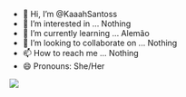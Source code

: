 - 👋 Hi, I’m @KaaahSantoss
- 👀 I’m interested in ... Nothing
- 🌱 I’m currently learning ... Alemão
- 💞️ I’m looking to collaborate on ... Nothing
- 📫 How to reach me ... Nothing
- 😄 Pronouns: She/Her


![](https://66.media.tumblr.com/tumblr_m80gd6HMIW1rn95k2o1_400.gif)
